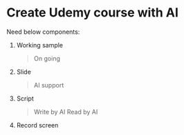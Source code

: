 # Create Udemy course with AI

Need below components:

1. Working sample
   > On going
2. Slide
   > AI support
3. Script
   > Write by AI
   > Read by AI
4. Record screen
